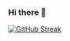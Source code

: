 ### Hi there 👋

[![GitHub Streak](http://github-readme-streak-stats.herokuapp.com?user=yaxsomo&theme=black-ice&border_radius=8)](https://git.io/streak-stats)

<!--
**yaxsomo/yaxsomo** is a ✨ _special_ ✨ repository because its `README.md` (this file) appears on your GitHub profile.

Here are some ideas to get you started:

- 🔭 I’m currently working on ...
- 🌱 I’m currently learning ...
- 👯 I’m looking to collaborate on ...
- 🤔 I’m looking for help with ...
- 💬 Ask me about ...
- 📫 How to reach me: ...
- 😄 Pronouns: ...
- ⚡ Fun fact: ...
-->
